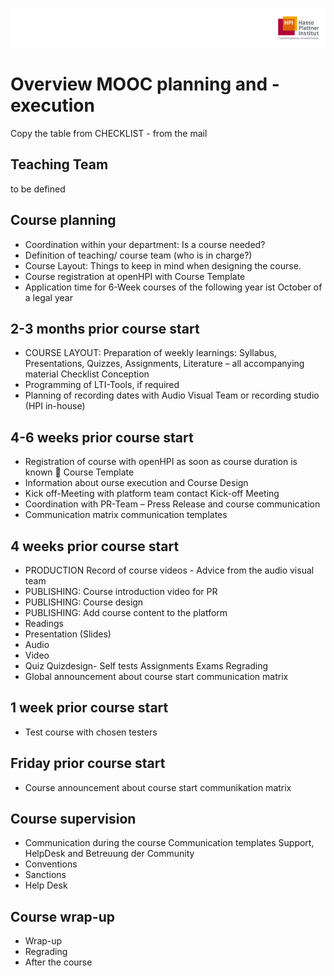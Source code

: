 ![HPI Logo](img/HPI_Logo.png)

# Overview MOOC planning and - execution

Copy the table from CHECKLIST - from the mail

## Teaching Team

to be defined

## Course planning

-	Coordination within your department: Is a course needed?
-	Definition of teaching/ course team (who is in charge?)
-	Course Layout: Things to keep in mind when designing the course.
-	Course registration at openHPI with Course Template
-	Application time for 6-Week courses of the following year ist October of a legal year

## 2-3 months prior course start

- COURSE LAYOUT: Preparation of weekly learnings: Syllabus, Presentations, Quizzes, Assignments, Literature – all accompanying material Checklist Conception
- Programming of LTI-Tools, if required
- Planning of recording dates with  Audio Visual Team or recording studio (HPI in-house)

## 4-6 weeks prior course start

- Registration of course with openHPI as soon as course duration is known  Course Template
- Information about ourse execution and Course Design
- Kick off-Meeting with platform team contact Kick-off Meeting
- Coordination with PR-Team – Press Release and course communication
- Communication matrix communication templates

## 4 weeks prior course start

- PRODUCTION Record of course videos - Advice from the audio visual team
- PUBLISHING: Course introduction video for PR
- PUBLISHING: Course design
- PUBLISHING: Add course content to the platform
- Readings
- Presentation (Slides)
- Audio 
- Video
- Quiz Quizdesign- Self tests Assignments Exams Regrading
-	Global announcement about course start communication matrix 

## 1 week prior course start

- Test course with chosen testers

## Friday prior course start

- Course announcement about course start communikation matrix 

## Course supervision

- Communication during the course Communication templates Support, HelpDesk and Betreuung der Community
- Conventions
- Sanctions
- Help Desk

## Course wrap-up

- Wrap-up
- Regrading
- After the course
